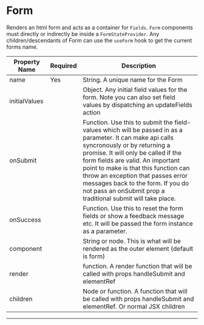 # Form

Renders an html form and acts as a container for `Fields`. `Form` components must directly or indirectly be inside a `FormStateProvider`.
Any children/descendants of Form can use the `useForm` hook to get the current forms name.

| Property Name      | Required | Description                                                                                                                                                                                                                                                                                                                                                                                           |
|--------------------|----------|-------------------------------------------------------------------------------------------------------------------------------------------------------------------------------------------------------------------------------------------------------------------------------------------------------------------------------------------------------------------------------------------------------|
| name               | Yes      | String. A unique name for the Form                                                                                                                                                                                                                                                                                                                                                                   |
| initialValues      |          | Object. Any initial field values for the form. Note you can also set field values by dispatching an updateFields action |
| onSubmit           |          | Function. Use this to submit the field-values which will be passed in as a parameter. It can make api calls syncronously or by returning a promise. It will only be called if the form fields are valid. An important point to make is that this function can throw an exception that passes error messages back to the form. If you do not pass an onSubmit prop a traditional submit will take place.|
| onSuccess          |          | Function. Use this to reset the form fields or show a feedback message etc. It will be passed the form instance as a parameter.|
| component          |          | String or node. This is what will be rendered as the outer element (default is form) |
| render             |          | function. A render function that will be called with props handleSubmit and elementRef |
| children           |          | Node or function. A function that will be called with props handleSubmit and elementRef. Or normal JSX children |

---
